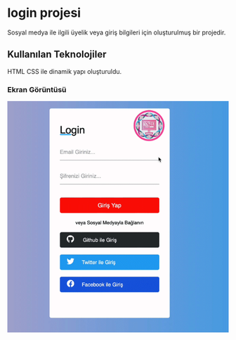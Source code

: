<h1> login projesi </h1>

Sosyal medya ile ilgili üyelik veya giriş bilgileri için oluşturulmuş bir projedir.

<h2> Kullanılan Teknolojiler </h2>
HTML CSS ile dinamik yapı oluşturuldu.

<h3>Ekran Görüntüsü</h3>

![](screen.gif)